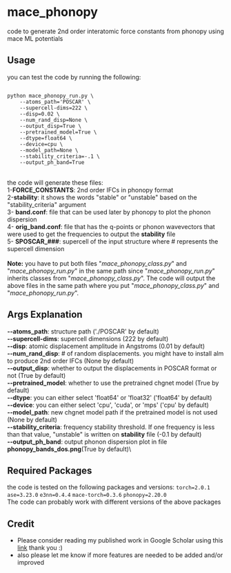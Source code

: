 # mace_phonopy
code to generate 2nd order interatomic force constants from phonopy using mace ML potentials

## Usage
you can test the code by running the following:</br>

<code>
python mace_phonopy_run.py \
	--atoms_path='POSCAR' \
	--supercell-dims=222 \
	--disp=0.02 \
	--num_rand_disp=None \
	--output_disp=True \
	--pretrained_model=True \
	--dtype=float64 \
	--device=cpu \
	--model_path=None \
	--stability_criteria=-.1 \
	--output_ph_band=True
</code>

</br>the code will generate these files: </br>
1-**FORCE_CONSTANTS**: 2nd order IFCs in phonopy format</br>
2-**stability**: it shows the words "stable" or "unstable" based on the "stability_criteria" argument</br>
3- **band.conf**: file that can be used later by phonopy to plot the phonon dispersion</br>
4- **orig_band.conf**: file that has the q-points or phonon wavevectors that were used to get the frequencies to output the **stability** file</br>
5- **SPOSCAR_###**: supercell of the input structure where # represents the supercell dimension</br>
</br>
**Note:** you have to put both files "*mace_phonopy_class.py*" and "*mace_phonopy_run.py*" in the same path since "*mace_phonopy_run.py*" inherits classes from "*mace_phonopy_class.py*". The code will output the above files in the same path where you put "*mace_phonopy_class.py*" and "*mace_phonopy_run.py*".

## Args Explanation
**--atoms_path**: structure path ('./POSCAR' by default) \
**--supercell-dims**: supercell dimensions (222 by default)\
**--disp**: atomic displacement amplitude in Angstroms (0.01 by default)\
**--num_rand_disp**: # of random displacements. you might have to install alm to produce 2nd order IFCs (None by default) \
**--output_disp**: whether to output the displacements in POSCAR format or not (True by default)\
**--pretrained_model**: whether to use the pretrained chgnet model (True by default)\
**--dtype**: you can either select 'float64' or 'float32' ('float64' by default)\
**--device**: you can either select 'cpu', 'cuda', or 'mps' ('cpu' by default)\
**--model_path**: new chgnet model path if the pretrained model is not used (None by default)\
**--stability_criteria**: frequency stability threshold. If one frequency is less than that value, "unstable" is written on **stability** file (-0.1 by default)\
**--output_ph_band**: output phonon dispersion plot in file **phonopy_bands_dos.png**(True by default)\

## Required Packages
the code is tested on the following packages and versions:
<code>torch=2.0.1</code>
<code>ase=3.23.0</code>
<code>e3nn=0.4.4</code>
<code>mace-torch=0.3.6</code>
<code>phonopy=2.20.0</code>
</br>The code can probably work with different versions of the above packages

## Credit
* Please consider reading my published work in Google Scholar using this [link](https://scholar.google.com/citations?user=5tkWy4AAAAAJ&hl=en&oi=ao) thank you :)
* also please let me know if more features are needed to be added and/or improved 
